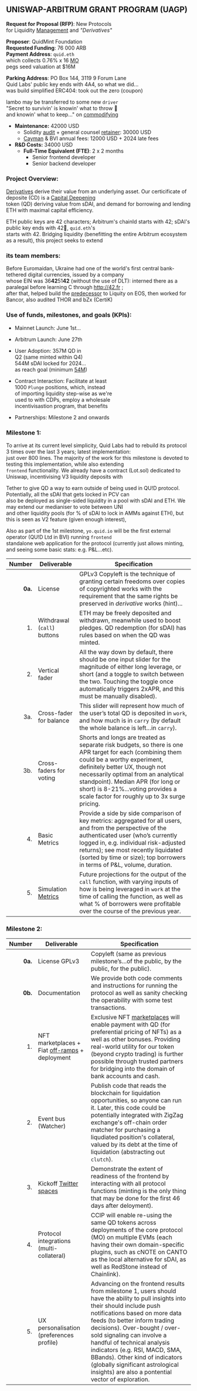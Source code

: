 ## UNISWAP-ARBITRUM GRANT PROGRAM (UAGP)

**Request for Proposal (RFP)**: New Protocols   
for Liquidity [Management](https://twitter.com/futurenomics/status/1766187064444309984) and *"Derivatives"*


**Proposer**: QuidMint Foundation  
**Requested Funding**: 76 000 ARB  
**Payment Address**: `quid.eth`  
which collects 0.76% x 16 [MO]()  
pegs seed valuation  at $16M  

**Parking Address**: PO Box 144, 3119 9 Forum Lane  
Quid Labs' public key ends with 4A4, so what we did...   
was build simplified ERC404: took out the zero (coupon)

lambo may be transferred to some new `driver`  
"Secret to  survivin' is knowin' what to throw 🏀  
and knowin' what to keep..." on [commodifying]()

  - **Maintenance:** 42000 USD
    - Solidity [audit](https://www.zellic.io/) + general counsel [retainer](https://twitter.com/lex_node/status/1760701615424630848): 30000 USD
    -   [Cayman](https://arbiscan.io/tx/0x5e4b70fad2039257bfe742d42a0fe085525351b99f1f979c424ddf93a60c882a) & BVI annual fees: 12000 USD + 2024 late fees
  - **R&D Costs:** 34000 USD
    - **Full-Time Equivalent (FTE)**: 2 x 2 months
      - Senior frontend developer
      - Senior backend developer 


### Project Overview:

[Derivatives](https://twitter.com/lex_node/status/1740509787690086847) derive their value from an underlying asset. Our certicificate of deposite (CD) is a [Capital Deepening](https://www.wallstreetmojo.com/capital-deepening/)  
token (QD) deriving value from sDAI, and demand for borrowing and lending ETH with maximal capital efficiency.  

ETH public keys are 42 characters; Arbitrum's chainId starts with 42; sDAI's public key ends with 42🐝, `quid.eth`'s  
starts with 42. Bridging liquidity (benefitting the entire Arbitrum ecosystem as a result), this project seeks to extend  


### its team members:

Before Euromaidan, Ukraine had one of the world's first central bank-tethered digital currencies, issued by a company  
whose EIN was 36**42**51**42** (without the use of DLT): interned there as a paralegal before learning C through http://42.fr ;   
after that, helped build the [predecessor](https://patentscope.wipo.int/search/en/detail.jsf?docId=WO2020102401) to Liquity on EOS, then worked for Bancor, also audited THOR and bZx (CertiK)  


### Use of funds, milestones, and goals (KPIs):

- Mainnet Launch: June 1st...  
- Arbitrum Launch: June 27th
- User Adoption: 357M QD in    
 Q2
(same minted within Q4)  
  544M sDAI locked for 2024...  
as reach goal (minimum [54M](https://twitter.com/WethWood/status/1786389167292772697))
  
- Contract Interaction: Facilitate at least  
  1000 `Plunge` positions, which, instead  
  of importing liquidity step-wise as we're     
  used to with CDPs, employ a wholesale  
  incentivisastion program, that benefits 
- Partnerships: Milestone 2 and onwards


### Milestone 1:

To arrive at its current level simplicity, Quid Labs had to rebuild its protocol 3 times over the last 3 years; latest implementation:  
just over 800 lines. The majority of the work for this milestone is devoted to testing this implementation, while also extending  
`frontend` functionality. We already have a contract (Lot.sol) dedicated to Uniswap, incentivising V3 liquidity deposits with  

Tether to give QD a way to earn outside of being used in QU!D protocol. Potentially, all the sDAI that gets locked in PCV can  
also be deployed as single-sided liquidity in a pool with sDAI and ETH. We may extend our medianiser to vote between UNI  
and other liquidity pools (for % of sDAI to lock in AMMs against ETH), but this is seen as V2 feature (given enough interest),  


Also as part of the 1st milestone, `yo.quid.io` will be the first external operator (QU!D Ltd in BVI) running `frontend`  
standalone web application for the protocol (currently just allows minting,
and seeing some basic stats: e.g. P&L...etc).  

| Number | Deliverable | Specification |
| -----: | ----------- | ------------- |
| **0a.** | License | GPLv3 Copyleft is the  technique of granting certain freedoms over copies of copyrighted works with the requirement that the same rights be preserved in *derivative* works (hint)... |
| 1. | Withdrawal (`call`) buttons | ETH may be freely deposited and withdrawn, meanwhile used to boost pledges. QD redemption (for sDAI) has rules based on when the QD was minted.  |
| 2. | Vertical fader | All the way down by default, there should be one input slider for the magnitude of either long leverage, or short (and a toggle to switch between the two. Touching the toggle once automatically triggers 2xAPR, and this must be manually disabled).|
| 3a. | Cross-fader for balance | This slider will represent how much of the user’s total QD is deposited in `work`, and how much is in `carry` (by default the whole balance is left…in `carry`). |
| 3b. | Cross-faders for voting | Shorts and longs are treated as separate risk budgets, so there is one APR target for each (combining them could be a worthy experiment, definitely better UX, though not necessarily optimal from an analytical standpoint). Median APR (for long or short) is 8-21%...voting provides a scale factor for roughly up to 3x surge pricing. |
| 4. | Basic Metrics |  Provide a side by side comparison of key metrics: aggregated for all users, and from the perspective of the authenticated user (who’s currently logged in, e.g. individual risk-adjusted returns); see most recently liquidated (sorted by time or size); top borrowers in terms of P&L, volume, duration. |
| 5. | Simulation [Metrics](https://orus.info/) | Future projections for the output of the `call` function, with varying inputs of how is being leveraged in `work` at the time of calling the function, as well as what % of borrowers were profitable over the course of the previous year.  |


### Milestone 2:


| Number | Deliverable | Specification |
| -----: | ----------- | ------------- |
| **0a.** | License GPLv3 | Copyleft (same as previous milestone’s…of the public, by the public, for the public). |
| **0b.** | Documentation |  We provide both code comments and instructions for running the protocol as well as sanity checking the operability with some test transactions. |
| 1. | NFT marketplaces + Fiat [off-ramps](https://www.flashy.cash/) + deployment | Exclusive NFT [marketplaces](http://polyone.io) will enable payment with QD (for preferential pricing of NFTs) as a well as other bonuses. Providing real-world utility for our token (beyond crypto trading) is further possible through trusted partners for bridging into the domain of bank accounts and cash. |
| 2. | Event bus (Watcher) | Publish code that reads the blockchain for liquidation opportunities, so anyone can run it. Later, this code could be potentially integrated with ZigZag exchange's off-chain order matcher for purchasing a liqudiated position's collateral, valued by its debt at the time of liquidation (abstracting out `clutch`). |
| 3. | Kickoff [Twitter spaces](https://t.ly/B7pin) | Demonstrate the extent of readiness of the frontend by interacting with all protocol functions (minting is the only thing that may be done for the first 46 days after deloyment). |
| 4. | Protocol integrations (multi-collateral) | CCIP will enable re-using the same QD tokens across deployments of the core protocol (MO) on multiple EVMs (each having their own domain-specific plugins, such as cNOTE on CANTO as the local  alternative for sDAI, as well as RedStone instead of Chainlink). |
| 5. |  UX personalisation (preferences profile) | Advancing on the frontend results from milestone 1, users should have the ability to pull insights into their  should include push notifications based on more data feeds (to better inform trading decisions). Over-bought / over-sold signaling can involve a handful of technical analysis indicators (e.g. RSI, MACD, SMA, BBands). Other kind of indicators (globally significant astrological insights) are also a pontential vector of exploration. |


